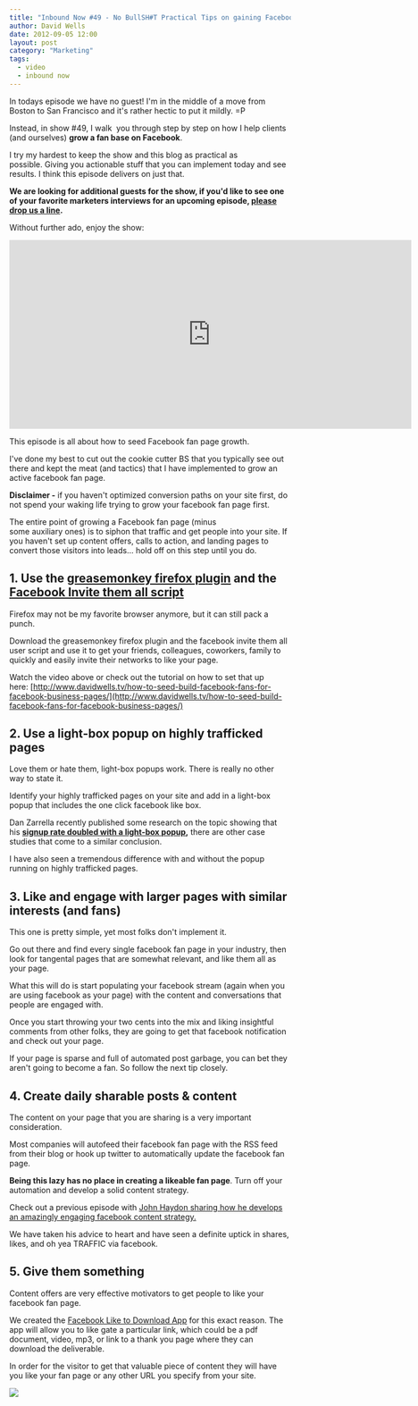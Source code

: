 ```yaml
---
title: "Inbound Now #49 - No BullSH#T Practical Tips on gaining Facebook Pages"
author: David Wells
date: 2012-09-05 12:00
layout: post
category: "Marketing"
tags:
  - video
  - inbound now
---
```


In todays episode we have no guest! I'm in the middle of a move from Boston to San Francisco and it's rather hectic to put it mildly. =P

Instead, in show #49, I walk  you through step by step on how I help clients (and ourselves) **grow a fan base on Facebook**.

I try my hardest to keep the show and this blog as practical as possible. Giving you actionable stuff that you can implement today and see results. I think this episode delivers on just that.

**We are looking for additional guests for the show, if you'd like to see one of your favorite marketers interviews for an upcoming episode, [please drop us a line](https://davidwells.io/contact/).**

Without further ado, enjoy the show:  

<iframe src="https://www.youtube.com/embed/RgtWNDcIhRI?list=UUCqiE-EcfDjaKGXSxtegcyg&amp;hl=en_US" width="720" height="338" frameborder="0"></iframe>

This episode is all about how to seed Facebook fan page growth.

I've done my best to cut out the cookie cutter BS that you typically see out there and kept the meat (and tactics) that I have implemented to grow an active facebook fan page.

**Disclaimer -** if you haven't optimized conversion paths on your site first, do not spend your waking life trying to grow your facebook fan page first.

The entire point of growing a Facebook fan page (minus some auxiliary ones) is to siphon that traffic and get people into your site. If you haven't set up content offers, calls to action, and landing pages to convert those visitors into leads... hold off on this step until you do.

## 1. Use the [greasemonkey firefox plugin](https://addons.mozilla.org/en-US/firefox/addon/greasemonkey/) and the [Facebook Invite them all script](http://userscripts.org/scripts/show/89653)

Firefox may not be my favorite browser anymore, but it can still pack a punch.

Download the greasemonkey firefox plugin and the facebook invite them all user script and use it to get your friends, colleagues, coworkers, family to quickly and easily invite their networks to like your page.

Watch the video above or check out the tutorial on how to set that up here: [http://www.davidwells.tv/how-to-seed-build-facebook-fans-for-facebook-business-pages/](http://www.davidwells.tv/how-to-seed-build-facebook-fans-for-facebook-business-pages/)

## 2. Use a light-box popup on highly trafficked pages

Love them or hate them, light-box popups work. There is really no other way to state it.

Identify your highly trafficked pages on your site and add in a light-box popup that includes the one click facebook like box.

Dan Zarrella recently published some research on the topic showing that his **[signup rate doubled with a light-box popup](http://danzarrella.com/my-data-shows-email-popups-work-and-dont-hurt.html),** there are other case studies that come to a similar conclusion.

I have also seen a tremendous difference with and without the popup running on highly trafficked pages.

## 3. Like and engage with larger pages with similar interests (and fans)

This one is pretty simple, yet most folks don't implement it.

Go out there and find every single facebook fan page in your industry, then look for tangental pages that are somewhat relevant, and like them all as your page.

What this will do is start populating your facebook stream (again when you are using facebook as your page) with the content and conversations that people are engaged with.

Once you start throwing your two cents into the mix and liking insightful comments from other folks, they are going to get that facebook notification and check out your page.

If your page is sparse and full of automated post garbage, you can bet they aren't going to become a fan. So follow the next tip closely.

## 4. Create daily sharable posts & content

The content on your page that you are sharing is a very important consideration.

Most companies will autofeed their facebook fan page with the RSS feed from their blog or hook up twitter to automatically update the facebook fan page.

**Being this lazy has no place in creating a likeable fan page**. Turn off your automation and develop a solid content strategy.

Check out a previous episode with [John Haydon sharing how he develops an amazingly engaging facebook content strategy.](https://inboundnow.com/how-to-engage-grow-your-facebook-fan-page-with-john-haydon/)

We have taken his advice to heart and have seen a definite uptick in shares, likes, and oh yea TRAFFIC via facebook.

## 5. Give them something

Content offers are very effective motivators to get people to like your facebook fan page.

We created the [Facebook Like to Download App](https://inboundnow.com/apps/like-to-download-app/) for this exact reason. The app will allow you to like gate a particular link, which could be a pdf document, video, mp3, or link to a thank you page where they can download the deliverable.

In order for the visitor to get that valuable piece of content they will have you like your fan page or any other URL you specify from your site.

[![](https://inboundnow.com/wp-content/uploads/2012/09/inboundnow-podcast-box-300x300.jpg)](https://davidwells.io/tags/inbound-now/)
